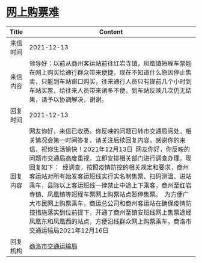 # <a href="http://www.shangluo.gov.cn/zmhd/ldxxxx.jsp?urltype=leadermail.LeaderMailContentUrl&wbtreeid=1112&leadermailid=8346">网上购票难</a>
|Title|Content|
|:---:|---|
|来信时间|2021-12-13|
|来信内容|领导好：以前从商州客运站前往红岩寺镇，凤凰镇短程车票能在网上购买给通行群众带来便捷，现在不知道什么原因停止售卖，只能到车站窗口购买，往来通行人员只有提前几个小时到车站买票，给往来人员带来诸多不便，到车站反映几次仍无结果，请予以协调解决，谢谢。|
|回复时间|2021-12-13|
|回复内容|网友你好，来信已收悉，你反映的问题已转市交通局阅处。相关情况会第一时间答复，请关注后续回复内容，感谢你的来信，祝你生活愉快！2021年12月13日  网友你好，你反映的问题市交通局高度重视，立即安排相关部门进行调查办理。现回复如下：  经调查，按照疫情防控的相关规定和要求，商州客运站对所有始发客运班线实行实名制售票、扫码测温、进站乘车，县际以上客运班线一律禁止中途上下乘客，商州至红岩寺镇、凤凰镇等短程车票网上购票站点暂停售票。  为方便广大市民网上购票乘车，商运总公司和商州客运站在确保疫情防控措施落实到位前提下，开通了商州至镇安班线网上售票途经凤凰东和凤凰西的站点，方便沿线群众网上购票乘车。商洛市交通运输局2021年12月16日|
|回复机构|<a href="../../categories/agencies/商洛市交通运输局.md">商洛市交通运输局</a>|

